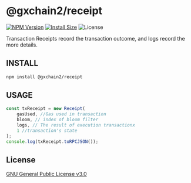 # @gxchain2/receipt
[![NPM Version](https://img.shields.io/npm/v/@gxchain2/receipt)](https://www.npmjs.org/package/@gxchain2/receipt)
[![Install Size](https://packagephobia.now.sh/badge?p=@gxchain2/receipt)](https://packagephobia.now.sh/result?p=@gxchain2/receipt)
![License](https://img.shields.io/npm/l/@gxchain2/receipt)


Transaction Receipts record the transaction outcome, and logs record the more details.
## INSTALL

```sh
npm install @gxchain2/receipt
```

## USAGE

```ts
const txReceipt = new Receipt(
    gasUsed, //Gas used in transaction
    bloom, // index of bloom filter
    logs, // The result of execution transactionx
    1 //transaction's state 
);
console.log(txReceipt.toRPCJSON());
```

## License

[GNU General Public License v3.0](https://www.gnu.org/licenses/gpl-3.0.en.html)
